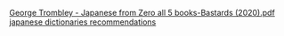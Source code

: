 [George Trombley - Japanese from Zero all 5 books-Bastards (2020).pdf](https://1drv.ms/b/s!AhgNShlu_ad-gbMsOrFDdJkbZZvoqA?e=X5nvhI)
[japanese dictionaries recommendations](https://www.instapaper.com/text?u=https%3A%2F%2Fwww.tofugu.com%2Fjapanese%2Fbest-japanese-dictionary%2F)